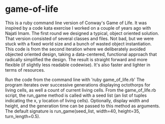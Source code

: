 # game-of-life
This is a ruby command line version of Conway's Game of Life. It was inspired by a code kata exercise I worked on a couple of years ago with Najati Imam. The first round we designed a typical, object oriented solution. That version consisted of several classes and files. Not bad, but we were stuck with a fixed world size and a bunch of wasted object instantiation. This code is from the second iteration where we deliberately avoided objected oriented design, taking a data-centered, functional approach that radically simplified the design. The result is straight forward and more flexible (if slightly less readable codewise). It's also faster and lighter in terms of resources.

Run the code from the command line with 'ruby game_of_life.rb' The program iterates over successive generations displaying octothorps for living cells, as well a count of current living cells. From the game_of_life.rb script, the run_game method is called with a seed list (an list of tuples indicating the x, y location of living cells). Optionally, display width and height, and the generation time can be passed to this method as arguments. The default signature is run_game(seed_list, width=40, height=35, turn_length=0.5).
